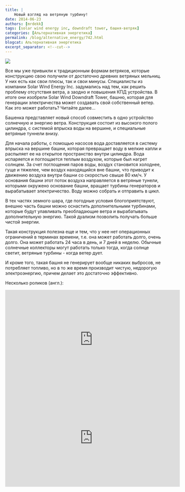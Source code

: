 ```yaml
---
title: |
    Новый взгляд на ветряную турбину!
date: 2014-06-23
authors: [mrdekk]
tags: [solar wind energy inc, downdraft tower, башня-ветряк]
categories: [Альтернативная энергетика]
permalink: /blog/alternative_energy/742.html
blogcat: Альтернативная энергетика
excerpt_separator: <!--cut-->
---
```



![](http://itw66.ru/uploads/images/00/00/01/2014/06/23/2f7842.jpg)


Все мы уже привыкли к традиционным формам ветряков, которые конструкцию свою получили от достаточно древних ветряных мельниц. У них есть как свои плюсы, так и свои минусы. Специалисты из компании Solar Wind Energy Inc. задумались над тем, как решить проблему отсутствия ветра, а заодно и повышения КПД устройства. В итоге они изобрели Solar Wind Downdraft Tower, башню, которая для генерации электричества может создавать свой собственный ветер. Как это может работать? Читайте далее...


<!--cut-->


Башенка представляет новый способ совместить в одно устройство солнечную и энергию ветра. Конструкция состоит из высокого полого цилиндра, с системой впрыска воды на вершине, и специальные ветряные туннели внизу.

Для начала работы, с помощью насосов вода доставляется в систему впрыска на вершине башни, которая превращает воду в мелкие капли и распыляет ее на открытое пространство внутри цилиндра. Вода испаряется и поглощается теплым воздухом, которые был нагрет солнцем. За счет поглощения паров воды, воздух становится холоднее, гуще и тяжелее, чем воздух находящийся вне башни, что приводит к движению воздуха внутри башни со скоростью свыше 80 км/ч. У основания башни этот поток воздуха направляется в ветряные тунели, которыми окружено основание башни, вращает турбины генераторов и вырабатывает электричество. Воду можно собрать и отправить в цикл.

В тех частях земного шара, где погодные условия блогоприятствуют, внешню часть башни можно оснастить дополнительными турбинами, которые будут улавливать преобладающие ветра и вырабатывать дополнительную энергию. Такой дуализм позволить получать больше чистой энергии. 

Такая конструкция полезна еще и тем, что у нее нет операционных ограничений в терминах времени, т.е. она может работать долго, очень долго. Она может работать 24 часа в день, и 7 дней в неделю. Обычные солнечные коллекторы могут работать только тогда, когда солнце светит, ветряные турбины - когда ветер дует.

И кроме того, такая башня не генерирует вообще никаких выбросов, не потребляет топливо, но в то же время производит чистую, недорогую электроэнергию, причем делает это достаточно эффективно.

Несколько роликов (англ.):

<iframe width="560" height="315" src="https://www.youtube.com/embed/rMMlmqohOJs" title="YouTube video player" frameborder="0" allow="accelerometer; autoplay; clipboard-write; encrypted-media; gyroscope; picture-in-picture; web-share" allowfullscreen></iframe>

<iframe width="560" height="315" src="https://www.youtube.com/embed/gGMXl-cc5UM" title="YouTube video player" frameborder="0" allow="accelerometer; autoplay; clipboard-write; encrypted-media; gyroscope; picture-in-picture; web-share" allowfullscreen></iframe>
